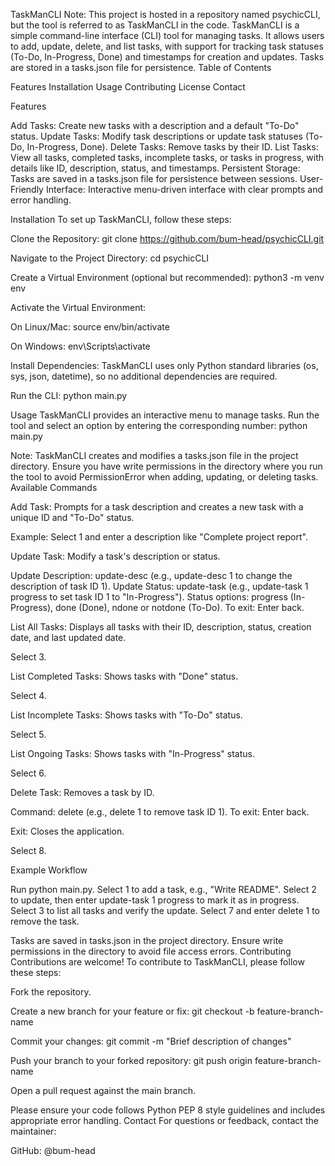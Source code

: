 TaskManCLI
Note: This project is hosted in a repository named psychicCLI, but the tool is referred to as TaskManCLI in the code.
TaskManCLI is a simple command-line interface (CLI) tool for managing tasks. It allows users to add, update, delete, and list tasks, with support for tracking task statuses (To-Do, In-Progress, Done) and timestamps for creation and updates. Tasks are stored in a tasks.json file for persistence.
Table of Contents

Features
Installation
Usage
Contributing
License
Contact

Features

Add Tasks: Create new tasks with a description and a default "To-Do" status.
Update Tasks: Modify task descriptions or update task statuses (To-Do, In-Progress, Done).
Delete Tasks: Remove tasks by their ID.
List Tasks: View all tasks, completed tasks, incomplete tasks, or tasks in progress, with details like ID, description, status, and timestamps.
Persistent Storage: Tasks are saved in a tasks.json file for persistence between sessions.
User-Friendly Interface: Interactive menu-driven interface with clear prompts and error handling.

Installation
To set up TaskManCLI, follow these steps:

Clone the Repository:
git clone https://github.com/bum-head/psychicCLI.git


Navigate to the Project Directory:
cd psychicCLI


Create a Virtual Environment (optional but recommended):
python3 -m venv env


Activate the Virtual Environment:

On Linux/Mac:
source env/bin/activate


On Windows:
env\Scripts\activate




Install Dependencies: TaskManCLI uses only Python standard libraries (os, sys, json, datetime), so no additional dependencies are required.

Run the CLI:
python main.py



Usage
TaskManCLI provides an interactive menu to manage tasks. Run the tool and select an option by entering the corresponding number:
python main.py

Note: TaskManCLI creates and modifies a tasks.json file in the project directory. Ensure you have write permissions in the directory where you run the tool to avoid PermissionError when adding, updating, or deleting tasks.
Available Commands

Add Task: Prompts for a task description and creates a new task with a unique ID and "To-Do" status.

Example: Select 1 and enter a description like "Complete project report".


Update Task: Modify a task's description or status.

Update Description: update-desc <task-id> (e.g., update-desc 1 to change the description of task ID 1).
Update Status: update-task <task-id> <status> (e.g., update-task 1 progress to set task ID 1 to "In-Progress").
Status options: progress (In-Progress), done (Done), ndone or notdone (To-Do).
To exit: Enter back.


List All Tasks: Displays all tasks with their ID, description, status, creation date, and last updated date.

Select 3.


List Completed Tasks: Shows tasks with "Done" status.

Select 4.


List Incomplete Tasks: Shows tasks with "To-Do" status.

Select 5.


List Ongoing Tasks: Shows tasks with "In-Progress" status.

Select 6.


Delete Task: Removes a task by ID.

Command: delete <task-id> (e.g., delete 1 to remove task ID 1).
To exit: Enter back.


Exit: Closes the application.

Select 8.



Example Workflow

Run python main.py.
Select 1 to add a task, e.g., "Write README".
Select 2 to update, then enter update-task 1 progress to mark it as in progress.
Select 3 to list all tasks and verify the update.
Select 7 and enter delete 1 to remove the task.

Tasks are saved in tasks.json in the project directory. Ensure write permissions in the directory to avoid file access errors.
Contributing
Contributions are welcome! To contribute to TaskManCLI, please follow these steps:

Fork the repository.

Create a new branch for your feature or fix:
git checkout -b feature-branch-name


Commit your changes:
git commit -m "Brief description of changes"


Push your branch to your forked repository:
git push origin feature-branch-name


Open a pull request against the main branch.


Please ensure your code follows Python PEP 8 style guidelines and includes appropriate error handling.
Contact
For questions or feedback, contact the maintainer:

GitHub: @bum-head


